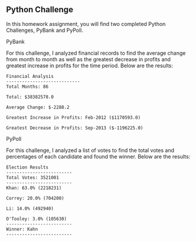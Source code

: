 ## Python Challenge

In this homework assignment, you will find two completed Python Challenges, PyBank and PyPoll.

PyBank

For this challenge, I analyzed financial records to find the average change from month to month as well as the greatest decrease in profits and greatest increase in profits for the time period. Below are the results:

    Financial Analysis
    ----------------------------
    Total Months: 86
    
    Total: $38382578.0
    
    Average Change: $-2288.2
    
    Greatest Increase in Profits: Feb-2012 ($1170593.0)
    
    Greatest Decrease in Profits: Sep-2013 ($-1196225.0)


PyPoll

For this challenge, I analyzed a list of votes to find the total votes and percentages of each candidate and found the winner. Below are the results:

    Election Results
    -------------------------
    Total Votes: 3521001
    -------------------------
    Khan: 63.0% (2218231)
    
    Correy: 20.0% (704200)
    
    Li: 14.0% (492940)
    
    O'Tooley: 3.0% (105630)
    -------------------------
    Winner: Kahn
    -------------------------
